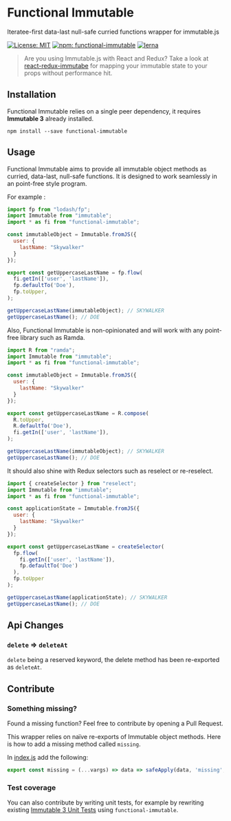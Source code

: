 # Functional Immutable

Iteratee-first data-last null-safe curried functions wrapper for immutable.js

[![License: MIT](https://img.shields.io/badge/License-MIT-brightgreen.svg?style=flat)](https://opensource.org/licenses/MIT) [![npm: functional-immutable](https://img.shields.io/npm/v/functional-immutable.svg?style=flat)](https://www.npmjs.com/package/functional-immutable) [![lerna](https://img.shields.io/badge/maintained%20with-lerna-cc00ff.svg?style-flat)](https://lernajs.io/)

> Are you using Immutable.js with React and Redux? Take a look at [react-redux-immutabe](https://github.com/poksme/react-redux-immutable) for mapping your immutable state to your props without performance hit.

## Installation

Functional Immutable relies on a single peer dependency, it requires **Immutable 3** already installed.

```
npm install --save functional-immutable
```

## Usage

Functional Immutable aims to provide all immutable object methods as curried, data-last, null-safe functions. It is designed to work seamlessly in an point-free style program.

For example :

```javascript
import fp from "lodash/fp";
import Immutable from "immutable";
import * as fi from "functional-immutable";

const immutableObject = Immutable.fromJS({
  user: {
    lastName: "Skywalker"
  }
});

export const getUppercaseLastName = fp.flow(
  fi.getIn(['user', 'lastName']),
  fp.defaultTo('Doe'),
  fp.toUpper,
);

getUppercaseLastName(immutableObject); // SKYWALKER
getUppercaseLastName(); // DOE
```

Also, Functional Immutable is non-opinionated and will work with any point-free library such as Ramda.

```javascript
import R from "ramda";
import Immutable from "immutable";
import * as fi from "functional-immutable";

const immutableObject = Immutable.fromJS({
  user: {
    lastName: "Skywalker"
  }
});

export const getUppercaseLastName = R.compose(
  R.toUpper,
  R.defaultTo('Doe'),
  fi.getIn(['user', 'lastName']),
);

getUppercaseLastName(immutableObject); // SKYWALKER
getUppercaseLastName(); // DOE
```

It should also shine with Redux selectors such as reselect or re-reselect.

```javascript
import { createSelector } from "reselect";
import Immutable from "immutable";
import * as fi from "functional-immutable";

const applicationState = Immutable.fromJS({
  user: {
    lastName: "Skywalker"
  }
});

export const getUppercaseLastName = createSelector(
  fp.flow(
    fi.getIn(['user', 'lastName']),
    fp.defaultTo('Doe')
  ),
  fp.toUpper
);

getUppercaseLastName(applicationState); // SKYWALKER
getUppercaseLastName(); // DOE
```

## Api Changes

### `delete` => `deleteAt`

`delete` being a reserved keyword, the delete method has been re-exported as `deleteAt`.

## Contribute

### Something missing?

Found a missing function? Feel free to contribute by opening a Pull Request.

This wrapper relies on naïve re-exports of Immutable object methods. Here is how to add a missing method called `missing`.

In [index.js](packages/functional-immutable/src/index.js) add the following:

```javascript
export const missing = (...vargs) => data => safeApply(data, 'missing', vargs);
```

### Test coverage

You can also contribute by writing unit tests, for example by rewriting existing [Immutable 3 Unit Tests](https://github.com/facebook/immutable-js/tree/v3.8.2/__tests__) using `functional-immutable`.
